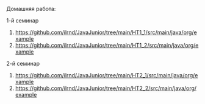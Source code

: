 Домашняя работа:

1-й семинар

1. https://github.com/ilrnd/JavaJunior/tree/main/HT1_1/src/main/java/org/example
2. https://github.com/ilrnd/JavaJunior/tree/main/HT1_2/src/main/java/org/example

2-й семинар

1. https://github.com/ilrnd/JavaJunior/tree/main/HT2_1/src/main/java/org/example
2. https://github.com/ilrnd/JavaJunior/tree/main/HT2_2/src/main/java/org/example
